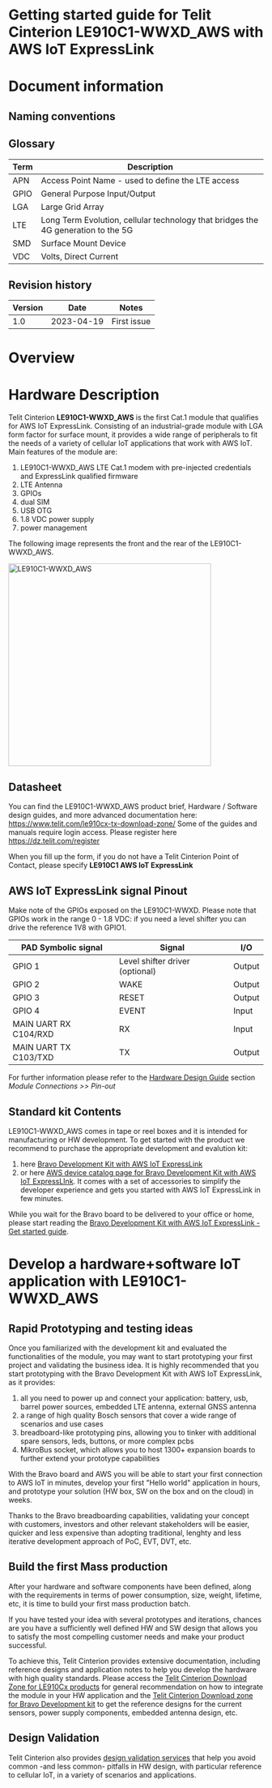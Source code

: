 # Getting started guide for Telit Cinterion LE910C1-WWXD_AWS with AWS IoT ExpressLink 

# Document information

## Naming conventions

## Glossary
| Term       | Description                                       |
|------------|---------------------------------------------------|
| APN        | Access Point Name - used to define the LTE access |
| GPIO | General Purpose Input/Output |
| LGA | Large Grid Array |
| LTE | Long Term Evolution, cellular technology that bridges the 4G generation to the 5G | 
| SMD | Surface Mount Device | 
| VDC | Volts, Direct Current |


## Revision history

| Version | Date       | Notes       |
|---------|------------|-------------|
| 1.0     | 2023-04-19 | First issue |


# Overview

# Hardware Description

Telit Cinterion **LE910C1-WWXD_AWS** is the first Cat.1 module that qualifies for AWS IoT ExpressLink. 
Consisting of an industrial-grade module with LGA form factor for surface mount, it provides a wide range of peripherals to fit the needs of a variety of cellular IoT applications that work with AWS IoT. Main features of the module are:
1. LE910C1-WWXD_AWS LTE Cat.1 modem with pre-injected credentials and ExpressLink qualified firmware
1. LTE Antenna 
1. GPIOs 
1. dual SIM 
1. USB OTG 
1. 1.8 VDC power supply 
1. power management 

The following image represents the front and the rear of the LE910C1-WWXD_AWS. 

<img alt="LE910C1-WWXD_AWS" width=400 src="images/LE910Cx_dynamic_1500.png" />

## Datasheet

You can find the LE910C1-WWXD_AWS product brief, Hardware / Software design guides, and more advanced documentation here: https://www.telit.com/le910cx-tx-download-zone/
Some of the guides and manuals require login access. Please register here https://dz.telit.com/register

When you fill up the form, if you do not have a Telit Cinterion Point of Contact, please specify **LE910C1 AWS IoT ExpressLink**

## AWS IoT ExpressLink signal Pinout 
Make note of the GPIOs exposed on the LE910C1-WWXD. Please note that GPIOs work in the range 0 - 1.8 VDC: if you need a level shifter you can drive the reference 1V8 with GPIO1. 


| PAD Symbolic signal |  Signal | I/O |
|--|--|--|
| GPIO 1  | Level shifter driver (optional) | Output |
| GPIO 2 | WAKE | Output |
| GPIO 3 | RESET | Output |
| GPIO 4 | EVENT | Input |
| MAIN UART RX C104/RXD | RX | Input |
| MAIN UART TX C103/TXD | TX | Output |

For further information please refer to the  [Hardware Design Guide](https://dz.telit.com/file/download/2312) section _Module Connections >>  Pin-out_


## Standard kit Contents

LE910C1-WWXD_AWS comes in tape or reel boxes and it is intended  for manufacturing or HW development. 
To get started with the product we recommend to purchase the appropriate development and evalution kit: 
1. here [Bravo Development Kit with AWS IoT ExpressLink](https://www.telit.com/support-tools/development-evaluation-kits/bravo-aws-expresslink/) 
2. or here [AWS device catalog page for Bravo Development Kit with AWS IoT ExpressLInk](https://devices.amazonaws.com/detail/a3G8W0000008011UAA/Bravo-LE910C1-WWXD-with-AWS-IoT-ExpressLink). It comes with a set of accessories to simplify the developer experience  and gets you started with AWS IoT ExpressLink in few minutes.

While you wait for the Bravo board to be delivered to your office or home, please start reading the [Bravo Development Kit with AWS IoT ExpressLink - Get started guide](get-started-guide-bravo-aws.md). 

# Develop a hardware+software IoT application with LE910C1-WWXD_AWS

## Rapid Prototyping and testing ideas
Once you familiarized with the development kit and evaluated the functionalities of the module, you may want to start prototyping your first project and validating the business idea.
It is highly recommended that you start prototyping with the Bravo Development Kit with AWS IoT ExpressLink, as it provides:
1. all you need to power up and connect your application: battery, usb, barrel power sources, embedded LTE antenna, external GNSS antenna
1. a range of high quality Bosch sensors that cover a wide range of scenarios and use cases
2. breadboard-like prototyping pins, allowing you to tinker with additional spare sensors, leds, buttons, or more complex pcbs
3. MikroBus socket, which allows you to host 1300+ expansion boards to further extend your prototype capabilities

With the Bravo board and AWS you will be able to start your first connection to AWS IoT in minutes, develop your first "Hello world" application in hours, and prototype your solution (HW box, SW on the box and on the cloud) in weeks. 

Thanks to the Bravo breadboarding capabilities, validating your concept with customers, investors and other relevant stakeholders will be easier, quicker and less expensive than adopting traditional, lenghty and less iterative development approach of PoC, EVT, DVT, etc.

## Build the first Mass production 
After your hardware and software components have been defined, along with the requirements in terms of power consumption, size, weight, lifetime, etc, it is time to build your first mass production batch.

If you have tested your idea with several prototypes and iterations, chances are you have a sufficiently well defined HW and SW design that allows you to satisfy the most compelling customer needs and make your product successful.

To achieve this, Telit Cinterion provides extensive documentation, including reference designs and application notes to help you develop the hardware with high quality standards. Please access the [Telit Cinterion Download Zone for LE910Cx products](https://www.telit.com/le910cx-tx-download-zone/) for general recommendation on how to integrate the module in your HW application and the [Telit Cinterion Download zone for Bravo Development kit](https://www.telit.com/bravo-evk-download-zone/) to get the reference designs for the current sensors, power supply components, embedded antenna design, etc.

## Design Validation
Telit Cinterion also provides [design validation services](https://www.telit.com/support-tools/) that help you avoid common -and less common- pitfalls in HW design, with particular reference to cellular IoT, in a variety of scenarios and applications.

